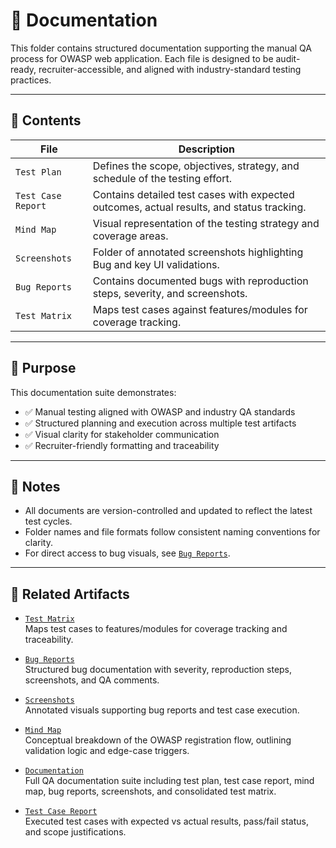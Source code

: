 # 📁 Documentation

This folder contains structured documentation supporting the manual QA process for OWASP web application. Each file is designed to be audit-ready, recruiter-accessible, and aligned with industry-standard testing practices.

---

## 📄 Contents

| File | Description |
|------|-------------|
| `Test Plan` | Defines the scope, objectives, strategy, and schedule of the testing effort. |
| `Test Case Report` | Contains detailed test cases with expected outcomes, actual results, and status tracking. |
| `Mind Map` | Visual representation of the testing strategy and coverage areas. |
| `Screenshots` | Folder of annotated screenshots highlighting Bug and key UI validations. |
| `Bug Reports` | Contains documented bugs with reproduction steps, severity, and screenshots. |
| `Test Matrix` | Maps test cases against features/modules for coverage tracking. |

---

## 🧠 Purpose

This documentation suite demonstrates:
- ✅ Manual testing aligned with OWASP and industry QA standards
- ✅ Structured planning and execution across multiple test artifacts
- ✅ Visual clarity for stakeholder communication
- ✅ Recruiter-friendly formatting and traceability

---

## 📌 Notes

- All documents are version-controlled and updated to reflect the latest test cycles.
- Folder names and file formats follow consistent naming conventions for clarity.
- For direct access to bug visuals, see [`Bug Reports`](../Bug%20Reports/README.md).

---

## 🔗 Related Artifacts

- [`Test Matrix`](../Test%20Matrix/README.md)  
  Maps test cases to features/modules for coverage tracking and traceability.

- [`Bug Reports`](../Bug%20Reports/README.md)  
  Structured bug documentation with severity, reproduction steps, screenshots, and QA comments.

- [`Screenshots`](../Screenshots/README.md)  
  Annotated visuals supporting bug reports and test case execution.

- [`Mind Map`](../Mind%20Map/README.md)  
  Conceptual breakdown of the OWASP registration flow, outlining validation logic and edge-case triggers.

- [`Documentation`](../Documentation/README.md)  
  Full QA documentation suite including test plan, test case report, mind map, bug reports, screenshots, and consolidated test matrix.

- [`Test Case Report`](../Test%20Case%20Report/README.md)  
  Executed test cases with expected vs actual results, pass/fail status, and scope justifications.
